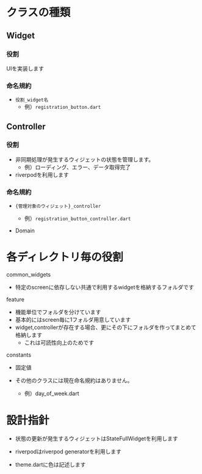 # クラスの種類

##  Widget
### 役割
UIを実装します

### 命名規約
- `役割_widget名`
  - 例）`registration_button.dart`

##  Controller
### 役割
- 非同期処理が発生するウィジェットの状態を管理します。
  - 例）ローディング、エラー、データ取得完了
- riverpodを利用します

### 命名規約
- `{管理対象のウィジェット}_controller`
  - 例）`registration_button_controller.dart`

- Domain

# 各ディレクトリ毎の役割
common_widgets
- 特定のscreenに依存しない共通で利用するwidgetを格納するフォルダです

feature
- 機能単位でフォルダを分けています
- 基本的にはscreen毎に1フォルダ用意しています
- widget,controllerが存在する場合、更にその下にフォルダを作ってまとめて格納します
  - これは可読性向上のためです 

constants
- 固定値


- その他のクラスには現在命名規約はありません。
  - 例）day_of_week.dart

# 設計指針
- 状態の更新が発生するウィジェットはStateFullWidgetを利用します
- riverpodはriverpod generatorを利用します

- theme.dartに色は記述します